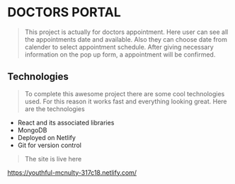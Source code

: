 # DOCTORS PORTAL

> This project is actually for doctors appointment. Here user can see all the appointments date and available. Also they can choose date from calender to select appointment schedule. After giving necessary information on the pop up form, a appointment will be confirmed.

## Technologies

> To complete this awesome project there are some cool technologies used. For this reason it works fast and everything looking great.
Here are the technologies

+ React and its associated libraries
+ MongoDB
+ Deployed on Netlify
+ Git for version control


> The site is live here

https://youthful-mcnulty-317c18.netlify.com/


